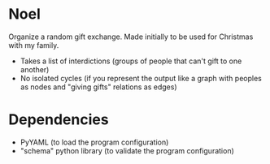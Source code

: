 # Noel

Organize a random gift exchange. Made initially to be used for Christmas with my family.

- Takes a list of interdictions (groups of people that can't gift to one another)
- No isolated cycles (if you represent the output like a graph with peoples as nodes and "giving gifts" relations as edges)

# Dependencies

- PyYAML (to load the program configuration)
- "schema" python library (to validate the program configuration)